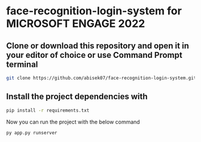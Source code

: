 # face-recognition-login-system for MICROSOFT ENGAGE 2022
## Clone or download this repository and open it in your editor of choice or use Command Prompt terminal
~~~ bash
git clone https://github.com/abisek07/face-recognition-login-system.git
~~~
## Install the project dependencies with
~~~ bash
pip install -r requirements.txt
~~~
Now you can run the project with the below command
~~~ bash
py app.py runserver
~~~
